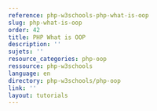 ```yaml
---
reference: php-w3schools-php-what-is-oop
slug: php-what-is-oop
order: 42
title: PHP What is OOP
description: ''
sujets: ''
resource_categories: php-oop
ressource: php-w3schools
language: en
directory: php-w3schools/php-oop
link: ''
layout: tutorials
---
```


